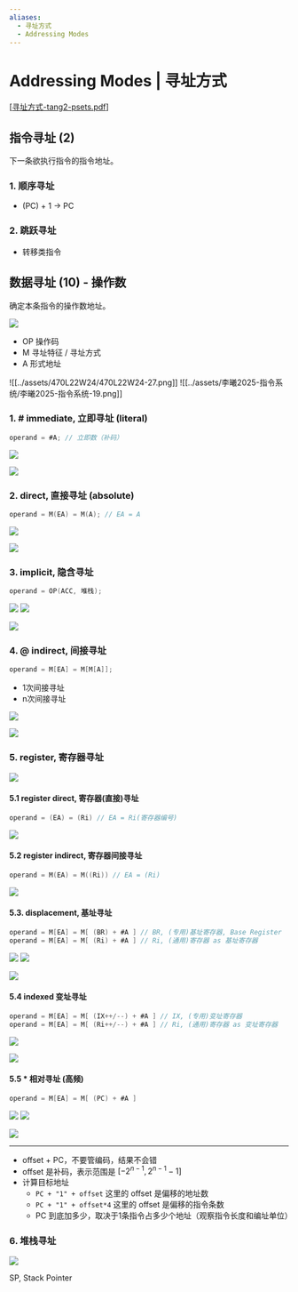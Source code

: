```yaml
---
aliases:
  - 寻址方式
  - Addressing Modes
---
```


# Addressing Modes | 寻址方式

\[[寻址方式-tang2-psets.pdf](assets/寻址方式-tang2-psets.pdf)\]

## 指令寻址 (2)

下一条欲执行指令的指令地址。

### 1. 顺序寻址

- (PC) + 1 -> PC

### 2. 跳跃寻址

- 转移类指令

## 数据寻址 (10) - 操作数

确定本条指令的操作数地址。

![](assets/Pasted%20image%2020250608135154.png)

- OP 操作码
- M 寻址特征 / 寻址方式
- A 形式地址

![[../assets/470L22W24/470L22W24-27.png]]
![[../assets/李曦2025-指令系统/李曦2025-指令系统-19.png]]

### 1. \# immediate, 立即寻址 (literal)

```c
operand = #A; // 立即数（补码）
```

![](assets/immediate-tang2psets.png)

![](assets/immediate-BJTU24.png)

### 2. direct, 直接寻址 (absolute)

```c
operand = M(EA) = M(A); // EA = A
```

![](assets/direct-tang2psets.png)

![](assets/direct-BJTU24.png)

### 3. implicit, 隐含寻址

```c
operand = OP(ACC, 堆栈);
```

![](assets/implicit1-tang2psets.png)
![](assets/implicit2-tang2psets.png)

![](assets/implicit-BJTU24.png)

### 4. @ indirect, 间接寻址

```c
operand = M[EA] = M[M[A]];
```

- 1次间接寻址
- n次间接寻址

![](assets/indirect-tang2psets.png)

![](assets/indirect-BJTU24.png)

### 5. register, 寄存器寻址

![](assets/register-tang2psets.png)

#### 5.1 register direct, 寄存器(直接)寻址

```c
operand = (EA) = (Ri) // EA = Ri(寄存器编号)
```

![](assets/register-BJTU24.png)

#### 5.2 register indirect, 寄存器间接寻址

```c
operand = M(EA) = M((Ri)) // EA = (Ri)
```

![](assets/reg-indirect-BJTU24.png)

#### 5.3. displacement, 基址寻址

```c
operand = M[EA] = M[ (BR) + #A ] // BR, (专用)基址寄存器, Base Register
operand = M[EA] = M[ (Ri) + #A ] // Ri, (通用)寄存器 as 基址寄存器
```

![](assets/base1-tang2psets.png)
![](assets/base2-tang2psets.png)

![](assets/base-BJTU24.png)

#### 5.4 indexed 变址寻址

```c
operand = M[EA] = M[ (IX++/--) + #A ] // IX, (专用)变址寄存器
operand = M[EA] = M[ (Ri++/--) + #A ] // Ri, (通用)寄存器 as 变址寄存器
```

![](assets/ix-tang2psets.png)

![](assets/ix-BJTU24.png)

#### 5.5 * 相对寻址 (高频)

```c
operand = M[EA] = M[ (PC) + #A ]
```

![](assets/relative-tang2psets.png)
![](assets/relative2-tang2psets.png)

![](assets/relative-BJTU24.png)

---

- offset + PC，不要管编码，结果不会错
- offset 是补码，表示范围是 $[-2^{n-1}, 2^{n-1}-1]$
- 计算目标地址
	- `PC + "1" + offset` 这里的 offset 是偏移的地址数
	- `PC + "1" + offset*4` 这里的 offset 是偏移的指令条数
	- PC 到底加多少，取决于1条指令占多少个地址（观察指令长度和编址单位）

### 6. 堆栈寻址

![](assets/sh-tang2psets.png)

SP, Stack Pointer


